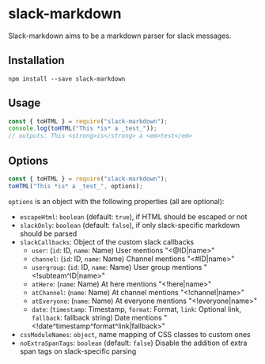 # slack-markdown
Slack-markdown aims to be a markdown parser for slack messages.

## Installation
`npm install --save slack-markdown`

## Usage
```js
const { toHTML } = require("slack-markdown");
console.log(toHTML("This *is* a _test_"));
// outputs: This <strong>is</strong> a <em>test</em>
```

## Options
```js
const { toHTML } = require("slack-markdown");
toHTML("This *is* a _test_", options);
```

`options` is an object with the following properties (all are optional):

 - `escapeHtml`: `boolean` (default: `true`), if HTML should be escaped or not
 - `slackOnly`: `boolean` (default: `false`), if only slack-specific markdown should be parsed
 - `slackCallbacks`: Object of the custom slack callbacks
   - `user`: (`id`: ID, `name`: Name) User mentions "<@ID|name>"
   - `channel`: (`id`: ID, `name`: Name) Channel mentions "<#ID|name>"
   - `usergroup`: (`id`: ID, `name`: Name) User group mentions "<!subteam^ID|name>"
   - `atHere`: (`name`: Name) At here mentions "<!here|name>"
   - `atChannel`: (`name`: Name) At channel mentions "<!channel|name>"
   - `atEveryone`: (`name`: Name) At everyone mentions "<!everyone|name>"
   - `date`: (`timestamp`: Timestamp, `format`: Format, `link`: Optional link, `fallback`: fallback string) Date mentions "<!date^timestamp^format^link|fallback>"
  - `cssModuleNames`: `object`, name mapping of CSS classes to custom ones
  - `noExtraSpanTags`: `boolean` (default: `false`) Disable the addition of extra span tags on slack-specific parsing
